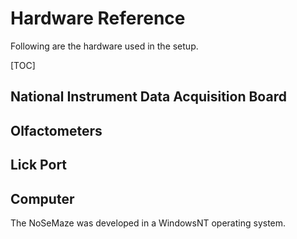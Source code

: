 # Hardware Reference

Following are the hardware used in the setup.

[TOC]

## National Instrument Data Acquisition Board

## Olfactometers

## Lick Port

## Computer

The NoSeMaze was developed in a WindowsNT operating system.
